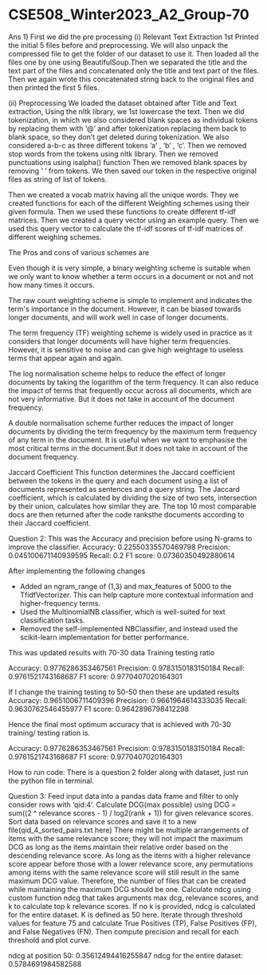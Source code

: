 # CSE508_Winter2023_A2_Group-70

Ans 1)
First we did the pre processing 
(i) Relevant Text Extraction 
1st Printed the initial 5 files before and preprocessing.
We will also unpack the compressed file to get the folder of our dataset to use it. 
Then loaded all the files one by one using BeautifulSoup.Then we separated the title and the text part of the files and concatenated only the title and text part of the files. Then we again wrote this concatenated string back to the original files and then printed the first 5 files.

(ii) Preprocessing
We loaded the dataset obtained after Title and Text extraction, Using the nltk library, we 1st lowercase the text.
 Then we did tokenization, in which we also considered blank spaces as individual tokens by replacing them with ‘@’ and after tokenization replacing them back to blank space, so they don’t get deleted during tokenization.
We also considered a-b-c as three different tokens ‘a’ , ‘b’ , ‘c’. 
Then we removed stop words from the tokens using nltk library.
Then we removed punctuations using isalpha() function
Then we removed blank spaces by removing ‘ ‘ from tokens.
We then saved our token in the respective original files as string of list of tokens.

Then we created a vocab matrix having all the unique words. They we created functions for each of the different Weighting schemes using their given formula. Then we used these functions to create different tf-idf matrices. Then we created a query vector using an example query. Then we used this query vector to calculate the tf-idf scores of tf-idf matrices of different weighing schemes.

The Pros and cons of various schemes are 

Even though it is very simple, a binary weighting scheme is suitable when we only want to know whether a term occurs in a document or not and not how many times it occurs.

The raw count weighting scheme is simple to implement and indicates the term's importance in the document. However, it can be biased towards longer documents, and will work well in case of longer documents.

The term frequency (TF) weighting scheme is widely used in practice as it considers that longer documents will have higher term frequencies. However, it is sensitive to noise and can give high weightage to useless terms that appear again and again.

The log normalisation scheme helps to reduce the effect of longer documents by taking the logarithm of the term frequency. It can also reduce the impact of terms that frequently occur across all documents, which are not very informative. But it does not take in account of the document frequency.

A double normalisation scheme further reduces the impact of longer documents by dividing the term frequency by the maximum term frequency of any term in the document. It is useful when we want to emphasise the most critical terms in the document.But it does not take in account of the document frequency.

Jaccard Coefficient
This function determines the Jaccard coefficient between the tokens in the query and each document using a list of documents represented as sentences and a query string. The Jaccard coefficient, which is calculated by dividing the size of two sets, intersection by their union, calculates how similar they are. The top 10 most comparable docs are then returned after the code ranksthe documents according to their Jaccard coefficient.



Question 2:
This was the Accuracy and precision before using N-grams to improve the classifier. 
Accuracy: 0.22550335570469798
Precision: 0.045100671140939595
Recall: 0.2
F1 score: 0.07360350492880614

After implementing the following changes
- Added an ngram_range of (1,3) and max_features of 5000 to the TfidfVectorizer. This can help capture more contextual information and higher-frequency terms.
- Used the MultinomialNB classifier, which is well-suited for text classification tasks.
- Removed the self-implemented NBClassifier, and instead used the scikit-learn implementation for better performance.

This was updated results with 70-30 data Training testing ratio

Accuracy: 0.9776286353467561
Precision: 0.9783150183150184
Recall: 0.9761521743168687
F1 score: 0.9770407020164301

If I change the training testing to 50-50 then these are updated results 
Accuracy: 0.9651006711409396
Precision: 0.9661964614333035
Recall: 0.9630762546455977
F1 score: 0.9642896798412298

Hence the final most optimum accuracy that is achieved with 70-30 training/ testing ration is.

Accuracy: 0.9776286353467561
Precision: 0.9783150183150184
Recall: 0.9761521743168687
F1 score: 0.9770407020164301


How to run code: 
There is a question 2 folder along with dataset, just run the python file in terminal. 

Question 3:
Feed input data into a pandas data frame and filter to only consider rows with ‘qid:4’.
Calculate DCG(max possible) using DCG = sum((2 ^ relevance scores - 1) / log2(rank + 1)) for given relevance scores. Sort data based on relevance scores and save it to a new file(qid_4_sorted_pairs.txt here)
There might be multiple arrangements of items with the same relevance score; they will not impact the maximum DCG as long as the items maintain their relative order based on the descending relevance score. As long as the items with a higher relevance score appear before those with a lower relevance score, any permutations among items with the same relevance score will still result in the same maximum DCG value. Therefore, the number of files that can be created while maintaining the maximum DCG should be one.
Calculate ndcg using custom function ndcg that takes arguments max dcg, relevance scores, and k to calculate top k relevance scores. If no k is provided, ndcg is calculated for the entire dataset. K is defined as 50 here.
Iterate through threshold values for feature 75 and calculate True Positives (TP), False Positives (FP), and False Negatives (FN).
Then compute precision and recall for each threshold and plot curve.

ndcg at position 50:  0.35612494416255847
ndcg for the entire dataset:  0.5784691984582588
